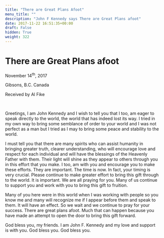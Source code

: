 ```yaml
---
title: "There are Great Plans Afoot"
menu_title: ""
description: "John F Kennedy says There are Great Plans afoot"
date: 2017-11-22 16:51:35+00:00
draft: False
hidden: True
weight: 322
---
```

# There are Great Plans afoot

November 14<sup>th</sup>, 2017

Gibsons, B.C. Canada

Received by Al Fike

 

Greetings, I am John Kennedy and I wish to tell you that I too, am eager to speak directly to the world, the world that has indeed lost its way. I tried in my own way to bring some semblance of order to your world and I was not perfect as a man but I tried as I may to bring some peace and stability to the world. 

I must tell you that there are many spirits who can assist humanity in bringing greater truth, clearer understanding, who will encourage love and respect for each individual and will have the blessings of the Heavenly Father with them. Their light will shine as they appear to others through you in this effort that you make. I too, am with you and encourage you to make these efforts. They are important. The time is now. In fact, your timing is very crucial. Please continue to make greater effort to bring this gift through to the world. It is important. We are all praying for you. Many of us continue to support you and work with you to bring this gift to fruition. 

Many of you here were in this world when I was working with people so you know me and many will recognize me if I appear before them and speak to them. It will have an effect. So we wait and we continue to pray for your success. There are great plans afoot. Much that can happen because you have made an attempt to open the door to bring this gift forward.

God bless you, my friends. I am John F. Kennedy and my love and support is with you. God bless you. God bless you.